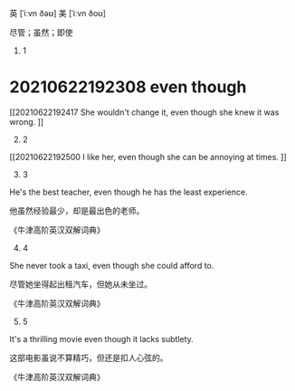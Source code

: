英 [ˈiːvn ðəʊ]   美 [ˈiːvn ðoʊ] 

尽管；虽然；即使


1.  1
# 20210622192308 even though


[[20210622192417  She wouldn't change it, even though she knew it was wrong. ]]



2.  2

[[20210622192500 I like her, even though she can be annoying at times. ]]



3.  3

He's the best teacher, even though he has the least experience. 

他虽然经验最少，却是最出色的老师。

《牛津高阶英汉双解词典》

4.  4

She never took a taxi, even though she could afford to. 

尽管她坐得起出租汽车，但她从未坐过。

《牛津高阶英汉双解词典》

5.  5

It's a thrilling movie even though it lacks subtlety. 

这部电影虽说不算精巧，但还是扣人心弦的。

《牛津高阶英汉双解词典》